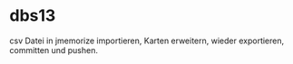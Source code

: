 dbs13
=====

csv Datei in jmemorize importieren, Karten erweitern, wieder exportieren, committen und pushen.
